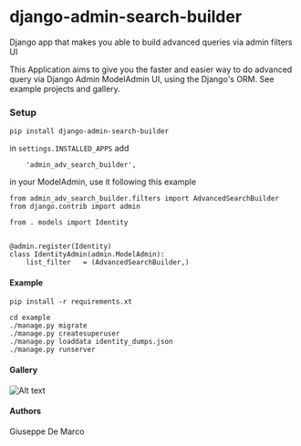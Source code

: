 # django-admin-search-builder
Django app that makes you able to build advanced queries via admin filters UI

This Application aims to give you the faster and easier way to do advanced query via Django Admin ModelAdmin UI, using the Django's ORM.
See example projects and gallery.

### Setup

````
pip install django-admin-search-builder
````

in `settings.INSTALLED_APPS` add
````
    'admin_adv_search_builder',
````

in your ModelAdmin, use it following this example
````
from admin_adv_search_builder.filters import AdvancedSearchBuilder
from django.contrib import admin

from . models import Identity


@admin.register(Identity)
class IdentityAdmin(admin.ModelAdmin):
    list_filter   = (AdvancedSearchBuilder,)
````

#### Example

````
pip install -r requirements.xt

cd example
./manage.py migrate
./manage.py createsuperuser
./manage.py loaddata identity_dumps.json
./manage.py runserver
````

#### Gallery
![Alt text](images/1.png)


#### Authors

Giuseppe De Marco
